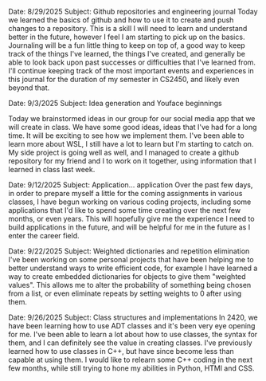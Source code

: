 Date: 8/29/2025
Subject: Github repositories and engineering journal
Today we learned the basics of github and how to use it to create and push changes to a repository.
This is a skill I will need to learn and understand better in the future, however I feel I am starting to pick up on the basics.
Journaling will be a fun little thing to keep on top of, a good way to keep track of the things I've learned, the things I've created,
and generally be able to look back upon past successes or difficulties that I've learned from. I'll continue keeping track of the
most important events and experiences in this journal for the duration of my semester in CS2450, and likely even beyond that.

Date: 9/3/2025
Subject: Idea generation and Youface beginnings

Today we brainstormed ideas in our group for our social media app that we will create in class. We have some good ideas, ideas that I've had for a long time. It will be exciting to see how we implement them. I've been able to learn more about WSL, I still have a lot to learn but I'm starting to catch on. My side project is going well as well, and I managed to create a github repository for my friend and I to work on it together, using information that I learned in class last week.

Date: 9/12/2025
Subject: Application... application
Over the past few days, in order to prepare myself a little for the coming assignments in various classes, I have begun working on various coding projects, including some applications that I'd like to spend some time creating over the next few months, or even years. This will hopefully give me the experience I need to build applications in the future, and will be helpful for me in the future as I enter the career field.

Date: 9/22/2025
Subject: Weighted dictionaries and repetition elimination
I've been working on some personal projects that have been helping me to better understand ways to write efficient code, for example I have learned a way to create embedded dictionaries for objects to give them "weighted values". This allows me to alter the probability of something being chosen from a list, or even eliminate repeats by setting weights to 0 after using them.

Date: 9/26/2025
Subject: Class structures and implementations
In 2420, we have been learning how to use ADT classes and it's been very eye opening for me. I've been able to learn a lot about how to use classes, the syntax for them, and I can definitely see the value in creating classes. I've previously learned how to use classes in C++, but have since become less than capable at using them. I would like to relearn some C++ coding in the next few months, while still trying to hone my abilities in Python, HTMl and CSS.
